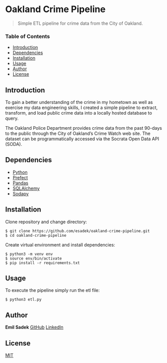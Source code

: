 # Oakland Crime Pipeline
> Simple ETL pipeline for crime data from the City of Oakland.

### Table of Contents
- [Introduction](#introduction)
- [Dependencies](#dependencies)
- [Installation](#installation)
- [Usage](#usage)
- [Author](#author)
- [License](#license)

## Introduction
To gain a better understanding of the crime in my hometown as well as exercise my data engineering skills, I created a simple pipeline to extract, transform, and load public crime data into a locally hosted database to query.

The Oakland Police Department provides crime data from the past 90-days to the public through the City of Oakland’s Crime Watch web site. The dataset can be programmatically accessed via the Socrata Open Data API (SODA).

## Dependencies
- [Python](https://www.python.org/)
- [Prefect](https://www.prefect.io/core)
- [Pandas](https://pandas.pydata.org/)
- [SQLAlchemy](https://www.sqlalchemy.org/)
- [Sodapy](https://github.com/xmunoz/sodapy)

## Installation
Clone repository and change directory:
```
$ git clone https://github.com/esadek/oakland-crime-pipeline.git
$ cd oakland-crime-pipeline
```
Create virtual environment and install dependencies:
```
$ python3 -m venv env
$ source env/bin/activate
$ pip install -r requirements.txt
```

## Usage
To execute the pipeline simply run the etl file:
```
$ python3 etl.py
```

## Author
**Emil Sadek**
[GitHub](https://github.com/esadek)
[LinkedIn](https://www.linkedin.com/in/emil-sadek/)

## License
[MIT](https://github.com/esadek/oakland-crime-pipeline/blob/master/LICENSE)